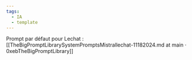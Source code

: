 ```yaml
---
tags:
  - IA
  - template
---
```

Prompt par défaut pour Lechat : [[TheBigPromptLibrarySystemPromptsMistrallechat-11182024.md at main · 0xebTheBigPromptLibrary]]
